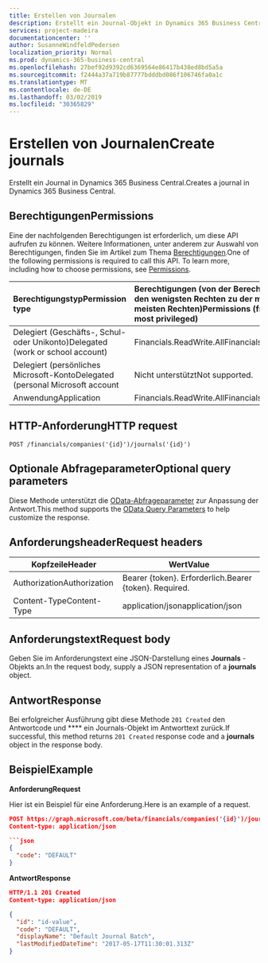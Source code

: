 ```yaml
---
title: Erstellen von Journalen
description: Erstellt ein Journal-Objekt in Dynamics 365 Business Central.
services: project-madeira
documentationcenter: ''
author: SusanneWindfeldPedersen
localization_priority: Normal
ms.prod: dynamics-365-business-central
ms.openlocfilehash: 27bef92d9392cd6369564e86417b438ed8bd5a5a
ms.sourcegitcommit: f2444a37a719b87777bdddbd086f106746fa0a1c
ms.translationtype: MT
ms.contentlocale: de-DE
ms.lasthandoff: 03/02/2019
ms.locfileid: "30365829"
---
```

# <a name="create-journals"></a><span data-ttu-id="cd081-103">Erstellen von Journalen</span><span class="sxs-lookup"><span data-stu-id="cd081-103">Create journals</span></span>
<span data-ttu-id="cd081-104">Erstellt ein Journal in Dynamics 365 Business Central.</span><span class="sxs-lookup"><span data-stu-id="cd081-104">Creates a journal in Dynamics 365 Business Central.</span></span> 

## <a name="permissions"></a><span data-ttu-id="cd081-105">Berechtigungen</span><span class="sxs-lookup"><span data-stu-id="cd081-105">Permissions</span></span>
<span data-ttu-id="cd081-p101">Eine der nachfolgenden Berechtigungen ist erforderlich, um diese API aufrufen zu können. Weitere Informationen, unter anderem zur Auswahl von Berechtigungen, finden Sie im Artikel zum Thema [Berechtigungen](/graph/permissions-reference).</span><span class="sxs-lookup"><span data-stu-id="cd081-p101">One of the following permissions is required to call this API. To learn more, including how to choose permissions, see [Permissions](/graph/permissions-reference).</span></span>

|<span data-ttu-id="cd081-108">Berechtigungstyp</span><span class="sxs-lookup"><span data-stu-id="cd081-108">Permission type</span></span> |<span data-ttu-id="cd081-109">Berechtigungen (von der Berechtigung mit den wenigsten Rechten zu der mit den meisten Rechten)</span><span class="sxs-lookup"><span data-stu-id="cd081-109">Permissions (from least to most privileged)</span></span>|
|:---------------|:------------------------------------------|
|<span data-ttu-id="cd081-110">Delegiert (Geschäfts-, Schul- oder Unikonto)</span><span class="sxs-lookup"><span data-stu-id="cd081-110">Delegated (work or school account)</span></span>|<span data-ttu-id="cd081-111">Financials.ReadWrite.All</span><span class="sxs-lookup"><span data-stu-id="cd081-111">Financials.ReadWrite.All</span></span> |
|<span data-ttu-id="cd081-112">Delegiert (persönliches Microsoft-Konto</span><span class="sxs-lookup"><span data-stu-id="cd081-112">Delegated (personal Microsoft account</span></span>|<span data-ttu-id="cd081-113">Nicht unterstützt</span><span class="sxs-lookup"><span data-stu-id="cd081-113">Not supported.</span></span>|
|<span data-ttu-id="cd081-114">Anwendung</span><span class="sxs-lookup"><span data-stu-id="cd081-114">Application</span></span>|<span data-ttu-id="cd081-115">Financials.ReadWrite.All</span><span class="sxs-lookup"><span data-stu-id="cd081-115">Financials.ReadWrite.All</span></span>|

## <a name="http-request"></a><span data-ttu-id="cd081-116">HTTP-Anforderung</span><span class="sxs-lookup"><span data-stu-id="cd081-116">HTTP request</span></span>

```
POST /financials/companies('{id}')/journals('{id}')
```

## <a name="optional-query-parameters"></a><span data-ttu-id="cd081-117">Optionale Abfrageparameter</span><span class="sxs-lookup"><span data-stu-id="cd081-117">Optional query parameters</span></span>
<span data-ttu-id="cd081-118">Diese Methode unterstützt die [OData-Abfrageparameter](/graph/query-parameters) zur Anpassung der Antwort.</span><span class="sxs-lookup"><span data-stu-id="cd081-118">This method supports the [OData Query Parameters](/graph/query-parameters) to help customize the response.</span></span>

## <a name="request-headers"></a><span data-ttu-id="cd081-119">Anforderungsheader</span><span class="sxs-lookup"><span data-stu-id="cd081-119">Request headers</span></span>
|<span data-ttu-id="cd081-120">Kopfzeile</span><span class="sxs-lookup"><span data-stu-id="cd081-120">Header</span></span>        |<span data-ttu-id="cd081-121">Wert</span><span class="sxs-lookup"><span data-stu-id="cd081-121">Value</span></span>                     |
|--------------|--------------------------|
|<span data-ttu-id="cd081-122">Authorization</span><span class="sxs-lookup"><span data-stu-id="cd081-122">Authorization</span></span> |<span data-ttu-id="cd081-p102">Bearer {token}. Erforderlich.</span><span class="sxs-lookup"><span data-stu-id="cd081-p102">Bearer {token}. Required.</span></span> |
|<span data-ttu-id="cd081-125">Content-Type</span><span class="sxs-lookup"><span data-stu-id="cd081-125">Content-Type</span></span>  |<span data-ttu-id="cd081-126">application/json</span><span class="sxs-lookup"><span data-stu-id="cd081-126">application/json</span></span>          |

## <a name="request-body"></a><span data-ttu-id="cd081-127">Anforderungstext</span><span class="sxs-lookup"><span data-stu-id="cd081-127">Request body</span></span>
<span data-ttu-id="cd081-128">Geben Sie im Anforderungstext eine JSON-Darstellung eines **Journals** -Objekts an.</span><span class="sxs-lookup"><span data-stu-id="cd081-128">In the request body, supply a JSON representation of a **journals** object.</span></span>

## <a name="response"></a><span data-ttu-id="cd081-129">Antwort</span><span class="sxs-lookup"><span data-stu-id="cd081-129">Response</span></span>
<span data-ttu-id="cd081-130">Bei erfolgreicher Ausführung gibt diese Methode ```201 Created``` den Antwortcode und \*\*\*\* ein Journals-Objekt im Antworttext zurück.</span><span class="sxs-lookup"><span data-stu-id="cd081-130">If successful, this method returns ```201 Created``` response code and a **journals** object in the response body.</span></span>

## <a name="example"></a><span data-ttu-id="cd081-131">Beispiel</span><span class="sxs-lookup"><span data-stu-id="cd081-131">Example</span></span>

<span data-ttu-id="cd081-132">**Anforderung**</span><span class="sxs-lookup"><span data-stu-id="cd081-132">**Request**</span></span>

<span data-ttu-id="cd081-133">Hier ist ein Beispiel für eine Anforderung.</span><span class="sxs-lookup"><span data-stu-id="cd081-133">Here is an example of a request.</span></span>

```json
POST https://graph.microsoft.com/beta/financials/companies('{id}')/journals
Content-type: application/json

```json
{
  "code": "DEFAULT"
}
```

<span data-ttu-id="cd081-134">**Antwort**</span><span class="sxs-lookup"><span data-stu-id="cd081-134">**Response**</span></span>

```json
HTTP/1.1 201 Created
Content-type: application/json

{
  "id": "id-value",
  "code": "DEFAULT",
  "displayName": "Default Journal Batch",
  "lastModifiedDateTime": "2017-05-17T11:30:01.313Z"
}
```

